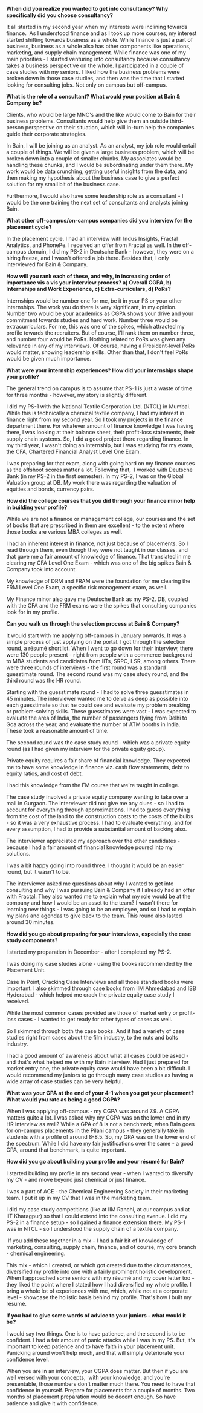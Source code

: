 <p><!-- wp:paragraph --></p>
<p><strong>When did you realize you wanted to get into consultancy? Why specifically did you choose consultancy?</strong></p>
<p><!-- /wp:paragraph --></p>
<p><!-- wp:paragraph --></p>
<p>It all started in my second year when my interests were inclining towards finance.&nbsp; As I understood finance and as I took up more courses, my interest started shifting towards business as a whole. While finance is just a part of business, business as a whole also has other components like operations, marketing, and supply chain management. While finance was one of my main priorities - I started venturing into consultancy because consultancy takes a business perspective on the whole. I participated in a couple of case studies with my seniors. I liked how the business problems were broken down in those case studies, and then was the time that I started looking for consulting jobs. Not only on campus but off-campus.</p>
<p><!-- /wp:paragraph --></p>
<p><!-- wp:paragraph --></p>
<p><strong>What is the role of a consultant? What would your position at Bain &amp; Company be? </strong></p>
<p><!-- /wp:paragraph --></p>
<p><!-- wp:paragraph --></p>
<p>Clients, who would be large MNC's and the like would come to Bain for their business problems. Consultants would help give them an outside third-person perspective on their situation, which will in-turn help the companies guide their corporate strategies.&nbsp;</p>
<p><!-- /wp:paragraph --></p>
<p><!-- wp:paragraph --></p>
<p>In Bain, I will be joining as an analyst. As an analyst, my job role would entail a couple of things. We will be given a large business problem, which will be broken down into a couple of smaller chunks. My associates would be handling these chunks, and I would be subordinating under them there. My work would be data crunching, getting useful insights from the data, and then making my hypothesis about the business case to give a perfect solution for my small bit of the business case.&nbsp;</p>
<p><!-- /wp:paragraph --></p>
<p><!-- wp:paragraph --></p>
<p>Furthermore, I would also have some leadership role as a consultant - I would be the one training the next set of consultants and analysts joining Bain.&nbsp;</p>
<p><!-- /wp:paragraph --></p>
<p><!-- wp:paragraph --></p>
<p><strong>What other off-campus/on-campus companies did you interview for the placement cycle?</strong></p>
<p><!-- /wp:paragraph --></p>
<p><!-- wp:paragraph --></p>
<p>In the placement cycle, I had an interview with Indus Insights, Fractal Analytics, and PhonePe. I received an offer from Fractal as well. In the off-campus domain, I did my PS-2 in Deutsche Bank - however, they were on a hiring freeze, and I wasn't offered a job there. Besides that, I only interviewed for Bain &amp; Company.</p>
<p><!-- /wp:paragraph --></p>
<p><!-- wp:paragraph --></p>
<p><strong>How will you rank each of these, and why, in increasing order of importance vis a vis your interview process? a) Overall CGPA, b) Internships and Work Experience, c) Extra-curriculars, d) PoRs?</strong></p>
<p><!-- /wp:paragraph --></p>
<p><!-- wp:paragraph --></p>
<p>Internships would be number one for me, be it in your PS or your other internships. The work you do there is very significant, in my opinion. Number two would be your academics as CGPA shows your drive and your commitment towards studies and hard work. Number three would be extracurriculars. For me, this was one of the spikes, which attracted my profile towards the recruiters. But of course, I'll rank them on number three, and number four would be PoRs. Nothing related to PoRs was given any relevance in any of my interviews. Of course, having a President-level PoRs would matter, showing leadership skills. Other than that, I don't feel PoRs would be given much importance.</p>
<p><!-- /wp:paragraph --></p>
<p><!-- wp:paragraph --></p>
<p><strong>What were your internship experiences? How did your internships shape your profile? </strong></p>
<p><!-- /wp:paragraph --></p>
<p><!-- wp:paragraph --></p>
<p>The general trend on campus is to assume that PS-1 is just a waste of time for three months - however, my story is slightly different.&nbsp;</p>
<p><!-- /wp:paragraph --></p>
<p><!-- wp:paragraph --></p>
<p>I did my PS-1 with the National Textile Corporation Ltd. (NTCL) in Mumbai. While this is technically a chemical textile company, I had my interest in finance right from my second year. So I took my projects in the finance department there. For whatever amount of finance knowledge I was having there, I was looking at their balance sheet, their profit-loss statements, their supply chain systems. So, I did a good project there regarding finance. In my third year, I wasn't doing an internship, but I was studying for my exam, the CFA, Chartered Financial Analyst Level One Exam.&nbsp;</p>
<p><!-- /wp:paragraph --></p>
<p><!-- wp:paragraph --></p>
<p>I was preparing for that exam, along with going hard on my finance courses as the offshoot scores matter a lot. Following that,&nbsp; I worked with Deutsche Bank (in my PS-2 in the first semester). In my PS-2, I was on the Global Valuation group at DB. My work there was regarding the valuation of equities and bonds, currency pairs.&nbsp;</p>
<p><!-- /wp:paragraph --></p>
<p><!-- wp:paragraph --></p>
<p><strong>How did the college courses that you did through your finance minor help in building your profile?</strong></p>
<p><!-- /wp:paragraph --></p>
<p><!-- wp:paragraph --></p>
<p>While we are not a finance or management college, our courses and the set of books that are prescribed in them are excellent - to the extent where those books are various MBA colleges as well.&nbsp;</p>
<p><!-- /wp:paragraph --></p>
<p><!-- wp:paragraph --></p>
<p>I had an inherent interest in finance, not just because of placements. So I read through them, even though they were not taught in our classes, and that gave me a fair amount of knowledge of finance. That translated in me clearing my CFA Level One Exam - which was one of the big spikes Bain &amp; Company took into account.&nbsp;&nbsp;</p>
<p><!-- /wp:paragraph --></p>
<p><!-- wp:paragraph --></p>
<p>My knowledge of DRM and FRAM were the foundation for me clearing the FRM Level One Exam, a specific risk management exam, as well.</p>
<p><!-- /wp:paragraph --></p>
<p><!-- wp:paragraph --></p>
<p>My Finance minor also gave me Deutsche Bank as my PS-2. DB, coupled with the CFA and the FRM exams were the spikes that consulting companies look for in my profile.&nbsp;</p>
<p><!-- /wp:paragraph --></p>
<p><!-- wp:paragraph --></p>
<p><strong>Can you walk us through the selection</strong> <strong>process at Bain &amp; Company?</strong></p>
<p><!-- /wp:paragraph --></p>
<p><!-- wp:paragraph --></p>
<p>It would start with me applying off-campus in January onwards. It was a simple process of just applying on the portal. I got through the selection round, a résumé shortlist. When I went to go down for their interview, there were 130 people present - right from people with a commerce background to MBA students and candidates from IITs, SRPC, LSR, among others. There were three rounds of interviews - the first round was a standard guesstimate round. The second round was my case study round, and the third round was the HR round.</p>
<p><!-- /wp:paragraph --></p>
<p><!-- wp:paragraph --></p>
<p>Starting with the guesstimate round - I had to solve three guesstimates in 45 minutes. The interviewer wanted me to delve as deep as possible into each guesstimate so that he could see and evaluate my problem breaking or problem-solving skills. These guesstimates were vast - I was expected to evaluate the area of India, the number of passengers flying from Delhi to Goa across the year, and evaluate the number of ATM booths in India. These took a reasonable amount of time.</p>
<p><!-- /wp:paragraph --></p>
<p><!-- wp:paragraph --></p>
<p>The second round was the case study round - which was a private equity round (as I had given my interview for the private equity group).</p>
<p><!-- /wp:paragraph --></p>
<p><!-- wp:paragraph --></p>
<p>Private equity requires a fair share of financial knowledge. They expected me to have some knowledge in finance viz. cash flow statements, debt to equity ratios, and cost of debt.&nbsp;</p>
<p><!-- /wp:paragraph --></p>
<p><!-- wp:paragraph --></p>
<p>I had this knowledge from the FM course that we're taught in college.</p>
<p><!-- /wp:paragraph --></p>
<p><!-- wp:paragraph --></p>
<p>The case study involved a private equity company wanting to take over a mall in Gurgaon. The interviewer did not give me any clues - so I had to account for everything through approximations. I had to guess everything from the cost of the land to the construction costs to the costs of the bulbs - so it was a very exhaustive process. I had to evaluate everything, and for every assumption, I had to provide a substantial amount of backing also.&nbsp;</p>
<p><!-- /wp:paragraph --></p>
<p><!-- wp:paragraph --></p>
<p>The interviewer appreciated my approach over the other candidates - because I had a fair amount of financial knowledge poured into my solutions.</p>
<p><!-- /wp:paragraph --></p>
<p><!-- wp:paragraph --></p>
<p>I was a bit happy going into round three. I thought it would be an easier round, but it wasn't to be.&nbsp;</p>
<p><!-- /wp:paragraph --></p>
<p><!-- wp:paragraph --></p>
<p>The interviewer asked me questions about why I wanted to get into consulting and why I was pursuing Bain &amp; Company if I already had an offer with Fractal. They also wanted me to explain what my role would be at the company and how I would be an asset to the team? I wasn't there for learning new things - I was going to be an employee, and so I had to explain my plans and agendas to give back to the team. This round also lasted around 30 minutes.</p>
<p><!-- /wp:paragraph --></p>
<p><!-- wp:paragraph --></p>
<p><strong>How did you go about preparing for your interviews, especially the case study components?</strong></p>
<p><!-- /wp:paragraph --></p>
<p><!-- wp:paragraph --></p>
<p>I started my preparation in December - after I completed my PS-2.</p>
<p><!-- /wp:paragraph --></p>
<p><!-- wp:paragraph --></p>
<p>I was doing my case studies alone - using the books recommended by the Placement Unit.</p>
<p><!-- /wp:paragraph --></p>
<p><!-- wp:paragraph --></p>
<p>Case In Point, Cracking Case Interviews and all those standard books were important. I also skimmed through case books from IIM Ahmedabad and ISB Hyderabad - which helped me crack the private equity case study I received.</p>
<p><!-- /wp:paragraph --></p>
<p><!-- wp:paragraph --></p>
<p>While the most common cases provided are those of market entry or profit-loss cases - I wanted to get ready for other types of cases as well.</p>
<p><!-- /wp:paragraph --></p>
<p><!-- wp:paragraph --></p>
<p>So I skimmed through both the case books. And it had a variety of case studies right from cases about the film industry, to the nuts and bolts industry.</p>
<p><!-- /wp:paragraph --></p>
<p><!-- wp:paragraph --></p>
<p>I had a good amount of awareness about what all cases could be asked - and that's what helped me with my Bain interview. Had I just prepared for market entry one, the private equity case would have been a bit difficult. I would recommend my juniors to go through many case studies as having a wide array of case studies can be very helpful.</p>
<p><!-- /wp:paragraph --></p>
<p><!-- wp:paragraph --></p>
<p><strong>What was your GPA at the end of your 4-1 when you got your placement? What would you rate as being a good CGPA?</strong></p>
<p><!-- /wp:paragraph --></p>
<p><!-- wp:paragraph --></p>
<p>When I was applying off-campus - my CGPA was around 7.9. A CGPA matters quite a lot. I was asked why my CGPA was on the lower end in my HR interview as well? While a GPA of 8 is not a benchmark, when Bain goes for on-campus placements in the Pilani campus - they generally take in students with a profile of around 8-8.5. So, my GPA was on the lower end of the spectrum. While I did have my fair justifications over the same - a good GPA, around that benchmark, is quite important.</p>
<p><!-- /wp:paragraph --></p>
<p><!-- wp:paragraph --></p>
<p><strong>How did you go about building your profile and your résumé for Bain?</strong></p>
<p><!-- /wp:paragraph --></p>
<p><!-- wp:paragraph --></p>
<p>I started building my profile in my second year - when I wanted to diversify my CV - and move beyond just chemical or just finance.</p>
<p><!-- /wp:paragraph --></p>
<p><!-- wp:paragraph --></p>
<p>I was a part of ACE - the Chemical Engineering Society in their marketing team. I put it up in my CV that I was in the marketing team.&nbsp;</p>
<p><!-- /wp:paragraph --></p>
<p><!-- wp:paragraph --></p>
<p>I did my case study competitions (like at IIM Ranchi, at our campus and at IIT Kharagpur) so that I could extend into the consulting avenue. I did my PS-2 in a finance setup - so I gained a finance extension there. My PS-1 was in NTCL - so I understood the supply chain of a textile company.&nbsp;</p>
<p><!-- /wp:paragraph --></p>
<p><!-- wp:paragraph --></p>
<p>&nbsp;If you add these together in a mix - I had a fair bit of knowledge of marketing, consulting, supply chain, finance, and of course, my core branch - chemical engineering.&nbsp;</p>
<p><!-- /wp:paragraph --></p>
<p><!-- wp:paragraph --></p>
<p>This mix - which I created, or which got created due to the circumstances, diversified my profile into one with a fairly prominent holistic development. When I approached some seniors with my résumé and my cover letter too - they liked the point where I stated how I had diversified my whole profile. I bring a whole lot of experiences with me, which, while not at a corporate level - showcase the holistic basis behind my profile. That's how I built my résumé.</p>
<p><!-- /wp:paragraph --></p>
<p><!-- wp:paragraph --></p>
<p><strong>If you had to give some words of advice to your juniors - what would it be?</strong></p>
<p><!-- /wp:paragraph --></p>
<p><!-- wp:paragraph --></p>
<p>I would say two things. One is to have patience, and the second is to be confident. I had a fair amount of panic attacks while I was in my PS. But, it's important to keep patience and to have faith in your placement unit. Panicking around won't help much, and that will simply deteriorate your confidence level.&nbsp;</p>
<p><!-- /wp:paragraph --></p>
<p><!-- wp:paragraph --></p>
<p>When you are in an interview, your CGPA does matter. But then if you are well versed with your concepts,&nbsp; with your knowledge, and you're presentable, those numbers don't matter much there. You need to have that confidence in yourself. Prepare for placements for a couple of months. Two months of placement preparation would be decent enough. So have patience and give it with confidence.&nbsp;</p>
<p><!-- /wp:paragraph --></p>
